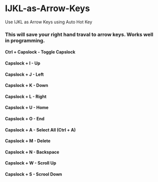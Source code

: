 # IJKL-as-Arrow-Keys
Use IJKL as Arrow Keys using Auto Hot Key

### This will save your right hand traval to arrow keys. Works well in programming.

#### Ctrl + Capslock  - Toggle Capslock
#### Capslock + I - Up
#### Capslock + J - Left
#### Capslock + K - Down
#### Capslock + L - Right

#### Capslock + U - Home
#### Capslock + O - End

#### Capslock + A - Select All (Ctrl + A)

#### Capslock + M - Delete
#### Capslock + N - Backspace

#### Capslock + W - Scroll Up
#### Capslock + S - Scrool Down

